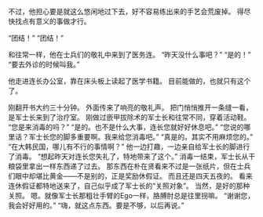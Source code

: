 不过，他担心要是就这么悠闲地过下去，好不容易练出来的手艺会荒废掉。
得尽快找点有意义的事做才行。

“团结！”
“团结！”

和往常一样，他在士兵们的敬礼中来到了医务连。
“昨天没什么事吧？”
“是的！”
“要去外诊的时候叫我。”

他走进连长办公室，靠在床头板上读起了医学书籍。
目前能做的，也就只有这个了。

刚翻开书大约三十分钟。
外面传来了响亮的敬礼声。
把门悄悄推开一条缝一看，是军士长来到了治疗室。
刚做过嵌甲拔除术的军士长和往常不同，穿着活动鞋。
“您是来消毒的吗？”
“是的。也不是什么大事，连长您就好好休息吧。”
“您说的哪里话？军士长您的脚多重要啊。我来给您消毒吧。”
“真是的。其实不用麻烦您的。”
“在大韩民国，哪儿有不行的事情啊？”
他一边打趣，一边亲自给军士长的脚进行了消毒。
“想起昨天对连长您失礼了，特地带来了这个。”
消毒一结束，军士长从干粮袋里拿出一样东西递了过去。
那东西在朴在贤看来不过是一张纸片，但在士兵们眼中却堪比黄金——不是别的，正是奖励休假证。
而且还是四天五夜的。
看来连休假证都特地送来了，自己似乎成了军士长的“关照对象”。
当然，是好的那种关照。
嗯。就像军士长那粗壮手臂的Ego一样，胳膊肘总是往里拐嘛。
“谢谢您，我会好好用的。”
“嗨，就这点东西。要是不够，以后再说。”
